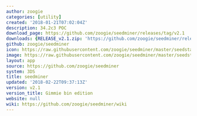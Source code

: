 ```yaml
---
author: zoogie
categories: [utility]
created: '2018-01-21T07:02:04Z'
description: 34.2c3 POC
download_page: https://github.com/zoogie/seedminer/releases/tag/v2.1
downloads: {RELEASE_v2.1.zip: 'https://github.com/zoogie/seedminer/releases/download/v2.1/RELEASE_v2.1.zip'}
github: zoogie/seedminer
icon: https://raw.githubusercontent.com/zoogie/seedminer/master/seedstarter/resources/icon.png
image: https://raw.githubusercontent.com/zoogie/seedminer/master/seedstarter/resources/banner.png
layout: app
source: https://github.com/zoogie/seedminer
system: 3DS
title: seedminer
updated: '2018-02-22T09:37:13Z'
version: v2.1
version_title: Gimmie bin edition
website: null
wiki: https://github.com/zoogie/seedminer/wiki
---
```

